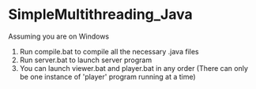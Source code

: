 # SimpleMultithreading_Java
Assuming you are on Windows
1. Run compile.bat to compile all the necessary .java files
2. Run server.bat to launch server program
3. You can launch viewer.bat and player.bat in any order
(There can only be one instance of 'player' program running at a time)
